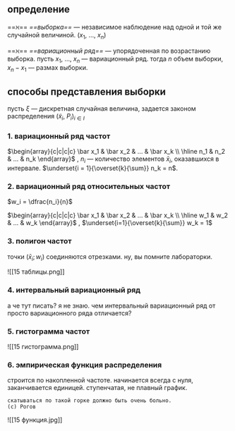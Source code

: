 ## определение

==$\aleph$== *==выборка==* — независимое наблюдение над одной и той же случайной величиной. $(x_1,\ ...,\ x_n)$

==$\aleph$== *==вариационный ряд==* — упорядоченная по возрастанию выборка. пусть $x_1,\ ...,\ x_n$ — вариационный ряд. тогда $n$ объем выборки, $x_n - x_1$ — размах выборки.

## способы представления выборки
пусть $\xi$ — дискретная случайная величина, задается законом распределения $(\tilde x_i,\ P_i)_{i \in I}$

### 1. вариационный ряд частот
$\begin{array}{c|c|c|c} \bar x_1 & \bar x_2 & ... & \bar x_k \\ \hline n_1 & n_2 & ... & n_k \end{array}$ , $n_i$ — количество элементов $\bar x_i$, оказавшихся в интервале. $\underset{i = 1}{\overset{k}{\sum}} n_k = n$.

### 2. вариационный ряд относительных частот
$w_i = \dfrac{n_i}{n}$

$\begin{array}{c|c|c|c} \bar x_1 & \bar x_2 & ... & \bar x_k \\ \hline w_1 & w_2 & ... & w_k \end{array}$ , $\underset{i=1}{\overset{k}{\sum}} w_k = 1$

### 3. полигон частот
точки $(\bar x_i; w_i)$ соединяются отрезками. ну, вы помните лабораторки.

![[15 таблицы.png]]

### 4. интервальный вариационный ряд

а че тут писать? я не знаю. чем интервальный вариационный ряд от просто вариационного ряда отличается?

### 5. гистограмма частот

![[15 гистограмма.png]]

### 6. эмпирическая функция распределения

строится по накопленной частоте. начинается всегда с нуля, заканчивается единицей. ступенчатая, не плавный график.
```
скатываться по такой горке должно быть очень больно.
(c) Рогов
```

![[15 функция.jpg]]